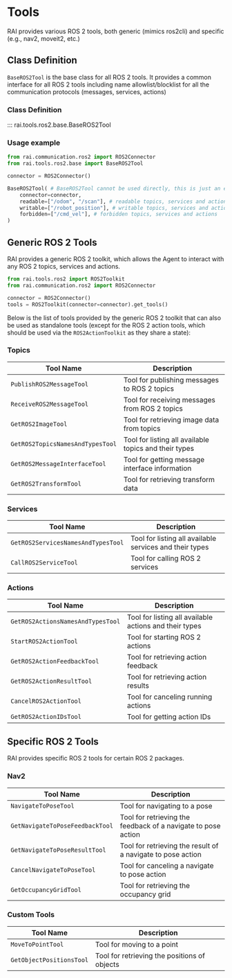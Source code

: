 # Tools

RAI provides various ROS 2 tools, both generic (mimics ros2cli) and specific (e.g., nav2, moveit2, etc.)

## Class Definition

`BaseROS2Tool` is the base class for all ROS 2 tools. It provides a common interface for all ROS 2 tools including name allowlist/blocklist for all the communication protocols (messages, services, actions)

### Class Definition

::: rai.tools.ros2.base.BaseROS2Tool

### Usage example

```python
from rai.communication.ros2 import ROS2Connector
from rai.tools.ros2.base import BaseROS2Tool

connector = ROS2Connector()

BaseROS2Tool( # BaseROS2Tool cannot be used directly, this is just an example
    connector=connector,
    readable=["/odom", "/scan"], # readable topics, services and actions
    writable=["/robot_position"], # writable topics, services and actions
    forbidden=["/cmd_vel"], # forbidden topics, services and actions
)
```

## Generic ROS 2 Tools

RAI provides a generic ROS 2 toolkit, which allows the Agent to interact with any ROS 2 topics, services and actions.

```python
from rai.tools.ros2 import ROS2Toolkit
from rai.communication.ros2 import ROS2Connector

connector = ROS2Connector()
tools = ROS2Toolkit(connector=connector).get_tools()
```

Below is the list of tools provided by the generic ROS 2 toolkit that can also be used as standalone tools (except for the ROS 2 action tools, which should be used via the `ROS2ActionToolkit` as they share a state):

### Topics

| Tool Name                        | Description                                           |
| -------------------------------- | ----------------------------------------------------- |
| `PublishROS2MessageTool`         | Tool for publishing messages to ROS 2 topics          |
| `ReceiveROS2MessageTool`         | Tool for receiving messages from ROS 2 topics         |
| `GetROS2ImageTool`               | Tool for retrieving image data from topics            |
| `GetROS2TopicsNamesAndTypesTool` | Tool for listing all available topics and their types |
| `GetROS2MessageInterfaceTool`    | Tool for getting message interface information        |
| `GetROS2TransformTool`           | Tool for retrieving transform data                    |

### Services

| Tool Name                          | Description                                             |
| ---------------------------------- | ------------------------------------------------------- |
| `GetROS2ServicesNamesAndTypesTool` | Tool for listing all available services and their types |
| `CallROS2ServiceTool`              | Tool for calling ROS 2 services                         |

### Actions

| Tool Name                         | Description                                            |
| --------------------------------- | ------------------------------------------------------ |
| `GetROS2ActionsNamesAndTypesTool` | Tool for listing all available actions and their types |
| `StartROS2ActionTool`             | Tool for starting ROS 2 actions                        |
| `GetROS2ActionFeedbackTool`       | Tool for retrieving action feedback                    |
| `GetROS2ActionResultTool`         | Tool for retrieving action results                     |
| `CancelROS2ActionTool`            | Tool for canceling running actions                     |
| `GetROS2ActionIDsTool`            | Tool for getting action IDs                            |

## Specific ROS 2 Tools

RAI provides specific ROS 2 tools for certain ROS 2 packages.

### Nav2

| Tool Name                       | Description                                                   |
| ------------------------------- | ------------------------------------------------------------- |
| `NavigateToPoseTool`            | Tool for navigating to a pose                                 |
| `GetNavigateToPoseFeedbackTool` | Tool for retrieving the feedback of a navigate to pose action |
| `GetNavigateToPoseResultTool`   | Tool for retrieving the result of a navigate to pose action   |
| `CancelNavigateToPoseTool`      | Tool for canceling a navigate to pose action                  |
| `GetOccupancyGridTool`          | Tool for retrieving the occupancy grid                        |

### Custom Tools

| Tool Name                | Description                                  |
| ------------------------ | -------------------------------------------- |
| `MoveToPointTool`        | Tool for moving to a point                   |
| `GetObjectPositionsTool` | Tool for retrieving the positions of objects |
